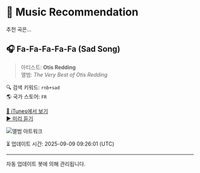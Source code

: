 
# 🎵 Music Recommendation

추천 곡은...

## 🎧 Fa-Fa-Fa-Fa-Fa (Sad Song)  
> 아티스트: **Otis Redding**  
> 앨범: _The Very Best of Otis Redding_  

🔍 검색 키워드: `rnb+sad`  
🌎 국가 스토어: `FR`

[🔗 iTunes에서 보기](https://music.apple.com/fr/album/fa-fa-fa-fa-fa-sad-song/997088440?i=997088841&uo=4)  
[▶️ 미리 듣기](https://audio-ssl.itunes.apple.com/itunes-assets/AudioPreview116/v4/e5/73/b8/e573b84c-c830-ea68-a233-227e50769033/mzaf_1702686864482837245.plus.aac.p.m4a)

![앨범 아트워크](https://is1-ssl.mzstatic.com/image/thumb/Music125/v4/92/3e/f6/923ef641-d13b-c0ac-1271-332f74b17956/603497887217.jpg/100x100bb.jpg)

⏳ 업데이트 시간: 2025-09-09 09:26:01 (UTC)

---
자동 업데이트 봇에 의해 관리됩니다.

